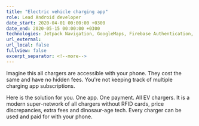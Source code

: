 ```yaml
---
title: "Electric vehicle charging app"
role: Lead Android developer
date_start: 2020-04-01 00:00:00 +0300
date_end: 2020-05-15 00:00:00 +0300
technologies: Jetpack Navigation, GoogleMaps, Firebase Authentication, Pusher, Socket.io, Stripe
url_external:
url_local: false
fullview: false
excerpt_separator: <!--more-->
---
```

Imagine this all chargers are accessible with your phone. They cost the same and have no hidden fees. You're not keeping track of multiple charging app subscriptions.

Here is the solution for you. One app. One payment. All EV chargers. 
It is a modern super-network of all chargers without RFID cards, price discrepancies, extra fees and dinosaur-age tech. Every charger can be used and paid for with your phone. 